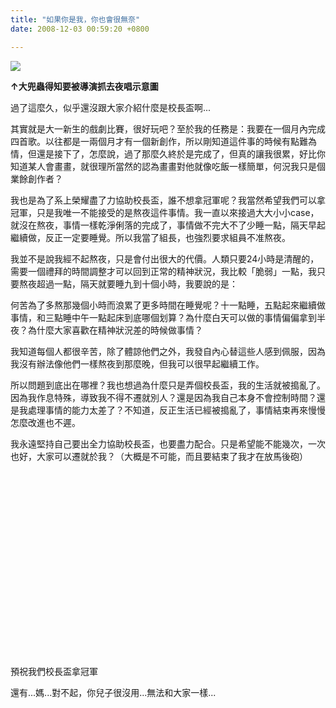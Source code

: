 ```yaml
---
title: "如果你是我，你也會很無奈"
date: 2008-12-03 00:59:20 +0800

---
```


![](/images/slum-area/109_0.jpg)
<p><b>&uarr;大兜蟲得知要被導演抓去夜唱示意圖</b></p><p>過了這麼久，似乎還沒跟大家介紹什麼是校長盃啊...</p><p>其實就是大一新生的戲劇比賽，很好玩吧？至於我的任務是：我要在一個月內完成四首歌。以往都是一兩個月才有一個新創作，所以剛知道這件事的時候有點難為情，但還是接下了，怎麼說，過了那麼久終於是完成了，但真的讓我很累，好比你知道某人會畫畫，就很理所當然的認為畫畫對他就像吃飯一樣簡單，何況我只是個業餘創作者？</p><p>我也是為了系上榮耀盡了力協助校長盃，誰不想拿冠軍呢？我當然希望我們可以拿冠軍，只是我唯一不能接受的是熬夜這件事情。我一直以來接過大大小小case，就沒在熬夜，事情一樣乾淨俐落的完成了，事情做不完大不了少睡一點，隔天早起繼續做，反正一定要睡覺。所以我當了組長，也強烈要求組員不准熬夜。</p><p>我並不是說我經不起熬夜，只是會付出很大的代價。人類只要24小時是清醒的，需要一個禮拜的時間調整才可以回到正常的精神狀況，我比較「脆弱」一點，我只要熬夜超過一點，隔天就要睡九到十個小時，我要說的是：</p><p>何苦為了多熬那幾個小時而浪累了更多時間在睡覺呢？十一點睡，五點起來繼續做事情，和三點睡中午一點起床到底哪個划算？為什麼白天可以做的事情偏偏拿到半夜？為什麼大家喜歡在精神狀況差的時候做事情？</p><p>我知道每個人都很辛苦，除了體諒他們之外，我發自內心替這些人感到佩服，因為我沒有辦法像他們一樣熬夜到那麼晚，但我可以很早起繼續工作。</p><p>所以問題到底出在哪裡？我也想過為什麼只是弄個校長盃，我的生活就被搗亂了。因為我作息特殊，導致我不得不遷就別人？還是因為我自己本身不會控制時間？還是我處理事情的能力太差了？不知道，反正生活已經被搗亂了，事情結束再來慢慢怎麼改進也不遲。</p><p>我永遠堅持自己要出全力協助校長盃，也要盡力配合。只是希望能不能幾次，一次也好，大家可以遷就於我？（大概是不可能，而且要結束了我才在放馬後砲）</p><p>&nbsp;</p><p>&nbsp;</p><p>&nbsp;</p><p>&nbsp;</p><p>&nbsp;</p><p>&nbsp;</p><p>&nbsp;</p><p>&nbsp;</p><p>&nbsp;</p><p>&nbsp;</p><p>預祝我們校長盃拿冠軍</p><p>還有...媽...對不起，你兒子很沒用...無法和大家一樣...</p>
